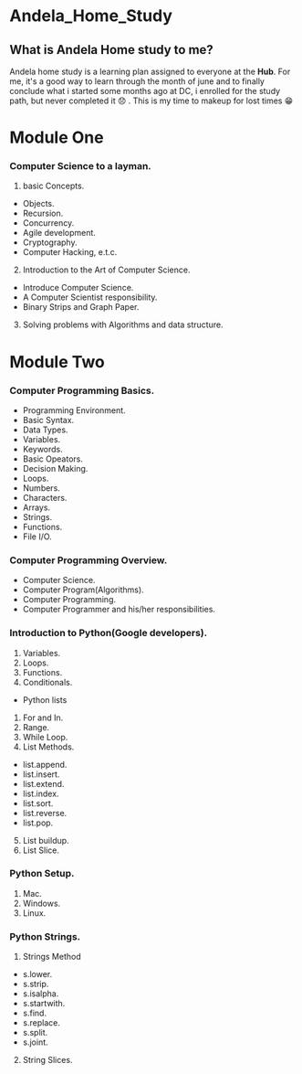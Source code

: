 # Andela_Home_Study

## What is Andela Home study to me? 
Andela home study is a learning plan assigned to everyone at the **Hub**. For me, it's a good way to learn through the month of june and to finally conclude what i started some months ago at DC, i enrolled for the study path, but never completed it :disappointed:  . 
This is my time to makeup for lost times :grin:



# Module One
### Computer Science to a layman.
1. basic Concepts.

* Objects.
* Recursion.
* Concurrency.
* Agile development.
* Cryptography.
* Computer Hacking, e.t.c.

2. Introduction to the Art of Computer Science.

* Introduce Computer Science.
* A Computer Scientist responsibility.
* Binary Strips and Graph Paper.

3. Solving problems with Algorithms and data structure.

# Module Two
### Computer Programming Basics.
* Programming Environment.
* Basic Syntax.
* Data Types.
* Variables.
* Keywords.
* Basic Opeators.
* Decision Making.
* Loops.
* Numbers.
* Characters.
* Arrays.
* Strings.
* Functions.
* File I/O.

### Computer Programming Overview.
* Computer Science.
* Computer Program(Algorithms).
* Computer Programming.
* Computer Programmer and his/her responsibilities.

### Introduction to Python(Google developers).
1. Variables.
2. Loops.
3. Functions.
4. Conditionals.

- Python lists

1. For and In.
2. Range.
3. While Loop.
4. List Methods. 
  * list.append.
  * list.insert.
  * list.extend.
  * list.index.
  * list.sort.
  * list.reverse.
  * list.pop.
5. List buildup.
6. List Slice.

### Python Setup.
1. Mac.
2. Windows.
3. Linux.

### Python Strings.

1. Strings Method
  * s.lower.
  * s.strip.
  * s.isalpha.
  * s.startwith.
  * s.find.
  * s.replace.
  * s.split.
  * s.joint.

2. String Slices.

